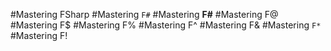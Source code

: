 #Mastering FSharp
#Mastering `F#`
#Mastering __F#__
#Mastering F@
#Mastering F$
#Mastering F%
#Mastering F^
#Mastering F&
#Mastering `F*`
#Mastering F!
